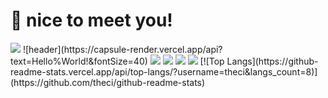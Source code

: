 # 🤞 nice to meet you!
<img src="https://capsule-render.vercel.app/api?type=waving&color=auto&height=300&section=header&text=창훈%20render&fontSize=90" />
![header](https://capsule-render.vercel.app/api?text=Hello%World!&fontSize=40)
<img src="https://img.shields.io/badge/Android-3DDC84?style=flat-square&logo=Java&logoColor=white"/>
<img src="https://img.shields.io/badge/Android-3DDC84?style=flat-square&logo=Python&logoColor=blue"/>
 <img src="https://img.shields.io/badge/TypeScript-3178C6?style=flat&logo=TypeScript&logoColor=white"/>
  <img src="https://img.shields.io/badge/Python-3178C6?style=flat&logo=TypeScript&logoColor=white"/>
[![Top Langs](https://github-readme-stats.vercel.app/api/top-langs/?username=theci&langs_count=8)](https://github.com/theci/github-readme-stats)
